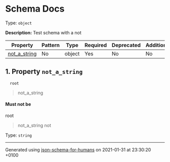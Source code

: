 # Schema Docs

Type: `object`

**Description:** Test schema with a not

| Property | Pattern | Type | Required | Deprecated | Additional | Description |
| -------- | ------- | ---- | -------- | ---------- | ---------- | ----------- |
| [not_a_string](#not_a_string)|No|object|Yes|No| No||

## <a name="not_a_string"></a> 1. Property `not_a_string`

      root
 >   not_a_string

#### Must **not** be
  root
 >   not_a_string
 >   not

Type: `string`

----------------------------------------------------------------------------------------------------------------------------
Generated using [json-schema-for-humans](https://github.com/coveooss/json-schema-for-humans) on 2021-01-31 at 23:30:20 +0100